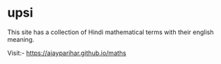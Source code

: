# upsi

This site has a collection of Hindi mathematical terms with their english meaning.

Visit:- https://ajayparihar.github.io/maths
